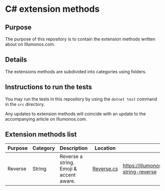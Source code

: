 # C# extension methods

## Purpose

The purpose of this repository is to contain the extension methods written about on Illumonos.com.

## Details

The extensions methods are subdivided into categories using folders.

## Instructions to run the tests

You may run the tests in this repository by using the `dotnet test` command in the `src` directory.

Any updates to extension methods will coincide with an update to the accompanying article on Illumonos.com.

## Extension methods list

| **Purpose** | **Category** | **Description**                         | **Location**                                                                                                              | **Article**                                           |
| ----------- | ------------ | --------------------------------------- | ------------------------------------------------------------------------------------------------------------------------- | ----------------------------------------------------- |
| Reverse     | String       | Reverse a string. Emoji & accent aware. | [Reverse.cs](https://github.com/Illumonos/csharp-extension-methods/blob/main/src/Illumonos.Extensions/Strings/Reverse.cs) | https://illumonos.com/csharp/extension-string-reverse |

